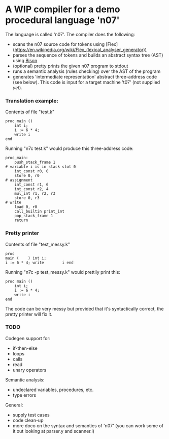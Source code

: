 # A WIP compiler for a demo procedural language 'n07'

The language is called 'n07'. The compiler does the following:
- scans the n07 source code for tokens using [Flex]
(https://en.wikipedia.org/wiki/Flex_(lexical_analyser_generator))
- parses the sequence of tokens and builds an abstract syntax tree (AST) using 
  [Bison](https://en.wikipedia.org/wiki/GNU_Bison)
- (optional) pretty prints the given n07 program to stdout
- runs a semantic analysis (rules checking) over the AST of the program
- generates 'intermediate representation' abstract three-address code (see 
  below). This code is input for a target machine 't07' (not supplied *yet*).


### Translation example:

Contents of file "test.k"
```
proc main ()
    int i;
    i := 6 * 4;
    write i
end
```

Running "n7c test.k" would produce this three-address code:

```
proc_main:
    push_stack_frame 1
# variable i is in stack slot 0
    int_const r0, 0
    store 0, r0
# assignment
    int_const r1, 6
    int_const r2, 4
    mul_int r1, r2, r3
    store 0, r3
# write
    load 0, r0
    call_builtin print_int
    pop_stack_frame 1
    return
```

### Pretty printer

Contents of file "test_messy.k"

```
proc 
main (    ) int i;
i := 6 * 4; write        i end
```

Running "n7c -p test_messy.k" would prettily print this:

```
proc main ()
    int i;
    i := 6 * 4;
    write i
end
```

The code can be very messy but provided that it's syntactically correct, the 
pretty printer will fix it.

### TODO 
Codegen support for:
- if-then-else
- loops
- calls
- read
- unary operators

Semantic analysis:
- undeclared variables, procedures, etc.
- type errors

General:
- supply test cases
- code clean-up
- more doco on the syntax and semantics of 'n07' (you can work some of it out 
        looking at parser.y and scanner.l)

<!-- ![Visualisation](Dataflow-visual.PNG) -->
